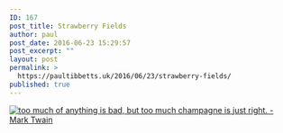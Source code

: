 ```yaml
---
ID: 167
post_title: Strawberry Fields
author: paul
post_date: 2016-06-23 15:29:57
post_excerpt: ""
layout: post
permalink: >
  https://paultibbetts.uk/2016/06/23/strawberry-fields/
published: true
---
```

<a href="https://paultibbetts.uk/app/uploads/2016/07/IMG_F8EB302585A4-1.jpeg"><img src="https://paultibbetts.uk/app/uploads/2016/07/IMG_F8EB302585A4-1-1024x683.jpeg" alt="too much of anything is bad, but too much champagne is just right. - Mark Twain" class="alignnone size-large wp-image-168" /></a>